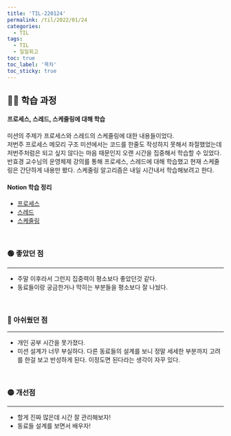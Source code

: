 ```yaml
---
title: 'TIL-220124'
permalink: /til/2022/01/24
categories:
  - TIL
tags:
  - TIL
  - 일일회고
toc: true
toc_label: '목차'
toc_sticky: true
---
```


<!--more-->

## 👨‍💻 학습 과정

#### 프로세스, 스레드, 스케줄링에 대해 학습

미션의 주제가 프로세스와 스레드의 스케줄링에 대한 내용들이었다.  
저번주 프로세스 메모리 구조 미션에서는 코드를 한줄도 작성하지 못해서 좌절했었는데 저번주처럼은 되고 싶지 않다는 마음 때문인지 오랜 시간을 집중해서 학습할 수 있었다.
반효경 교수님의 운영체제 강의를 통해 프로세스, 스레드에 대해 학습했고 현재 스케줄링은 간단하게 내용만 봤다. 스케줄링 알고리즘은 내일 시간내서 학습해보려고 한다.

#### Notion 학습 정리

- [프로세스](https://kale02.notion.site/24049261b0af41299730fd36a41a67a0)
- [스레드](https://kale02.notion.site/7a111fa7b91742b1b7c34df48404fb7d)
- [스케줄링](https://kale02.notion.site/CPU-75dbe4bc9cc440d3a7e2325eb0b21733)

<br>

### 🟢 좋았던 점

---

- 주말 이후라서 그런지 집중력이 평소보다 좋았던것 같다.
- 동료들이랑 궁금한거나 막히는 부분들을 평소보다 잘 나눴다.

<br>

### 🔴 아쉬웠던 점

---

- 개인 공부 시간을 못가졌다.
- 미션 설계가 너무 부실하다. 다른 동료들의 설계를 보니 정말 세세한 부분까지 고려를 한걸 보고 반성하게 된다. 이정도면 된다라는 생각이 자꾸 있다.

<br>

### 🟡 개선점

---

- 할게 진짜 많은데 시간 잘 관리해보자!
- 동료들 설계를 보면서 배우자!
